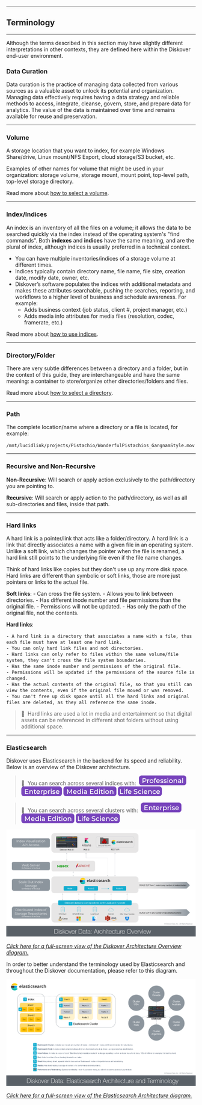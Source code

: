 <p id="terminology"></p>

___
## Terminology
___

Although the terms described in this section may have slightly different interpretations in other contexts, they are defined here within the Diskover end-user environment.

<p id="data_curation"></p>

### Data Curation

Data curation is the practice of managing data collected from various sources as a valuable asset to unlock its potential and organization. Managing data effectively requires having a data strategy and reliable methods to access, integrate, cleanse, govern, store, and prepare data for analytics. The value of the data is maintained over time and remains available for reuse and preservation.

<p id="storage_volume"></p>

___
### Volume

A storage location that you want to index, for example Windows Share/drive, Linux mount/NFS Export, cloud storage/S3 bucket, etc.

Examples of other names for volume that might be used in your organization: storage volume, storage mount, mount point, top-level path, top-level storage directory.

Read more about [how to select a volume](#select_volume).

<p id="index"></p>

___
### Index/Indices

An index is an inventory of all the files on a volume; it allows the data to be searched quickly via the index instead of the operating system's "find commands". Both  **indexes**  and  **indices**  have the same meaning, and are the plural of index, although indices is usually preferred in a technical context.

- You can have multiple inventories/indices of a storage volume at different times.
- Indices typically contain directory name, file name, file size, creation date, modify date, owner, etc.
- Diskover’s software populates the indices with additional metadata and makes these attributes searchable, pushing the searches, reporting, and workflows to a higher level of business and schedule awareness. For example:
	- Adds business context (job status, client #, project manager, etc.)
	- Adds media info attributes for media files (resolution, codec, framerate, etc.)

Read more about [how to use indices](#indices).

<p id="directory"></p>

___
### Directory/Folder

There are very subtle differences between a directory and a folder, but in the context of this guide, they are interchangeable and have the same meaning: a container to store/organize other directories/folders and files.

Read more about [how to select a directory](#select_directory).

<p id="path"></p>

___
### Path

The complete location/name where a directory or a file is located, for example:

`/mnt/lucidlink/projects/Pistachio/WonderfulPistachios_GangnamStyle.mov`

<p id="recursive"></p>

___
### Recursive and Non-Recursive

**Non-Recursive**: Will search or apply action exclusively to the path/directory you are pointing to.

**Recursive**: Will search or apply action to the path/directory, as well as all sub-directories and files, inside that path.

<p id="hardlinks"></p>

___
### Hard links

A hard link is a pointer/link that acts like a folder/directory. A hard link is a link that directly associates a name with a given file in an operating system. Unlike a soft link, which changes the pointer when the file is renamed, a hard link still points to the underlying file even if the file name changes.

Think of hard links like copies but they don't use up any more disk space. Hard links are different than symbolic or soft links, those are more just pointers or links to the actual file.

**Soft links**:
	- Can cross the file system.
	- Allows you to link between directories.
	- Has different inode number and file permissions than the original file.
	- Permissions will not be updated.
	- Has only the path of the original file, not the contents.

**Hard links**:

	- A hard link is a directory that associates a name with a file, thus each file must have at least one hard link.
	- You can only hard link files and not directories.
	- Hard links can only refer to files within the same volume/file system, they can't cross the file system boundaries.
	- Has the same inode number and permissions of the original file.
	- Permissions will be updated if the permissions of the source file is changed.
	- Has the actual contents of the original file, so that you still can view the contents, even if the original file moved or was removed.
	- You can't free up disk space until all the hard links and original files are deleted, as they all reference the same inode.

>🔆 &nbsp;Hard links are used a lot in media and entertainment so that digital assets can be referenced in different shot folders without using additional space.

<p id="elasticsearch_terminology"></p>

___
### Elasticsearch

Diskover uses Elasticsearch in the backend for its speed and reliability. Below is an overview of the Diskover architecture.

> 🔆 &nbsp;You can search across several indices with: &nbsp;![Image: Professional Edition Label](images/button_edition_professional.png)&nbsp;![Image: Enterprise Edition Label](images/button_edition_enterprise.png)&nbsp;![Image: AJA Diskover Media Edition Label](images/button_edition_media.png)&nbsp;![Image: Diskover Life Science Edition Label](images/button_edition_life_science.png)

> 🔆 &nbsp;You can search across several clusters with: &nbsp;![Image: Enterprise Edition Label](images/button_edition_enterprise.png)&nbsp;![Image: AJA Diskover Media Edition Label](images/button_edition_media.png)&nbsp;![Image: Diskover Life Science Edition Label](images/button_edition_life_science.png)

![Image: Diskover Architecture Overview](images/diagram_diskover_architecture_overview.png)

_[Click here for a full-screen view of the Diskover Architecture Overview diagram.](images/diagram_diskover_architecture_overview.png)_

In order to better understand the terminology used by Elasticsearch and throughout the Diskover documentation, please refer to this diagram.

![Image: Diskover Architecture Overview](images/diagram_diskover_elasticsearch_architecture.png)

_[Click here for a full-screen view of the Elasticsearch Architecture diagram.](images/diagram_diskover_elasticsearch_architecture.png)_
